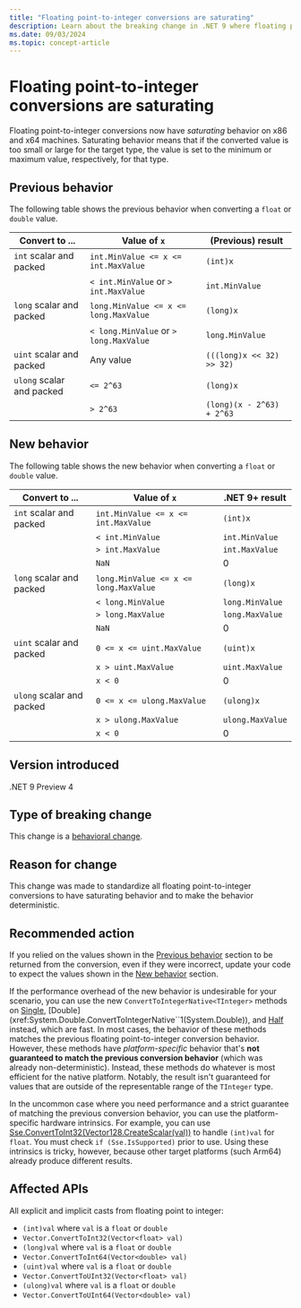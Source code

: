 ```yaml
---
title: "Floating point-to-integer conversions are saturating"
description: Learn about the breaking change in .NET 9 where floating point-to-integer conversions have saturating behavior.
ms.date: 09/03/2024
ms.topic: concept-article
---
```

# Floating point-to-integer conversions are saturating

Floating point-to-integer conversions now have *saturating* behavior on x86 and x64 machines. Saturating behavior means that if the converted value is too small or large for the target type, the value is set to the minimum or maximum value, respectively, for that type.

## Previous behavior

The following table shows the previous behavior when converting a `float` or `double` value.

| Convert to ...            | Value of `x`                           | (Previous) result         |
|---------------------------|----------------------------------------|---------------------------|
| `int` scalar and packed   | `int.MinValue <= x <= int.MaxValue`    | `(int)x`                  |
|                           | `< int.MinValue` or `> int.MaxValue`   | `int.MinValue`            |
| `long` scalar and packed  | `long.MinValue <= x <= long.MaxValue`  | `(long)x`                 |
|                           | `< long.MinValue` or `> long.MaxValue` | `long.MinValue`           |
| `uint` scalar and packed  | Any value                              | `(((long)x << 32) >> 32)` |
| `ulong` scalar and packed | `<= 2^63`                              | `(long)x`                 |
|                           | `> 2^63`                               | `(long)(x - 2^63) + 2^63` |

## New behavior

The following table shows the new behavior when converting a `float` or `double` value.

| Convert to ...            | Value of `x`                          | .NET 9+ result   |
|---------------------------|---------------------------------------|------------------|
| `int` scalar and packed   | `int.MinValue <= x <= int.MaxValue`   | `(int)x`         |
|                           | `< int.MinValue`                      | `int.MinValue`   |
|                           | `> int.MaxValue`                      | `int.MaxValue`   |
|                           | `NaN`                                 | 0                |
| `long` scalar and packed  | `long.MinValue <= x <= long.MaxValue` | `(long)x`        |
|                           | `< long.MinValue`                     | `long.MinValue`  |
|                           | `> long.MaxValue`                     | `long.MaxValue`  |
|                           | `NaN`                                 | 0                |
| `uint` scalar and packed  | `0 <= x <= uint.MaxValue`             | `(uint)x`        |
|                           | `x > uint.MaxValue`                   | `uint.MaxValue`  |
|                           | `x < 0`                               | 0                |
| `ulong` scalar and packed | `0 <= x <= ulong.MaxValue`            | `(ulong)x`       |
|                           | `x > ulong.MaxValue`                  | `ulong.MaxValue` |
|                           | `x < 0`                               | 0                |

## Version introduced

.NET 9 Preview 4

## Type of breaking change

This change is a [behavioral change](../../categories.md#behavioral-change).

## Reason for change

This change was made to standardize all floating point-to-integer conversions to have saturating behavior and to make the behavior deterministic.

## Recommended action

If you relied on the values shown in the [Previous behavior](#previous-behavior) section to be returned from the conversion, even if they were incorrect, update your code to expect the values shown in the [New behavior](#new-behavior) section.

If the performance overhead of the new behavior is undesirable for your scenario, you can use the new `ConvertToIntegerNative<TInteger>` methods on [Single](xref:System.Single.ConvertToIntegerNative``1(System.Single)), [Double](xref:System.Double.ConvertToIntegerNative``1(System.Double)), and [Half](xref:System.Half.ConvertToIntegerNative``1(System.Half)) instead, which are fast. In most cases, the behavior of these methods matches the previous floating point-to-integer conversion behavior. However, these methods have *platform-specific* behavior that's **not guaranteed to match the previous conversion behavior** (which was already non-deterministic). Instead, these methods do whatever is most efficient for the native platform. Notably, the result isn't guaranteed for values that are outside of the representable range of the `TInteger` type.

In the uncommon case where you need performance and a strict guarantee of matching the previous conversion behavior, you can use the platform-specific hardware intrinsics. For example, you can use [Sse.ConvertToInt32(Vector128.CreateScalar(val))](xref:System.Runtime.Intrinsics.X86.Sse.ConvertToInt32(System.Runtime.Intrinsics.Vector128{System.Single})) to handle `(int)val` for `float`. You must check `if (Sse.IsSupported)` prior to use. Using these intrinsics is tricky, however, because other target platforms (such Arm64) already produce different results.

## Affected APIs

All explicit and implicit casts from floating point to integer:

- `(int)val` where `val` is a `float` or `double`
- `Vector.ConvertToInt32(Vector<float> val)`
- `(long)val` where `val` is a `float` or `double`
- `Vector.ConvertToInt64(Vector<double> val)`
- `(uint)val` where `val` is a `float` or `double`
- `Vector.ConvertToUInt32(Vector<float> val)`
- `(ulong)val` where `val` is a `float` or `double`
- `Vector.ConvertToUInt64(Vector<double> val)`
